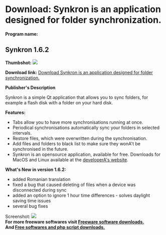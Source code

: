 # Download: Synkron is an application designed for folder synchronization.

**Program name:**

## Synkron 1.6.2

  
**Thumbshot:** ![](http://www.freewarefiles.com/screenshot/synkron_md.gif)   
  
**Download link:** [Download Synkron is an application designed for folder synchronization.](http://freesoftwares.boysofts.com/Synkron_program_36159.html)  
  


**Publisher's Description**  
  


Synkron is a simple Qt application that allows you to sync folders, for example a flash disk with a folder on your hard disk. 

**Features:**

  * Tabs allow you to have more synchronisations running at once. 
  * Periodical synchronisations automatically sync your folders in selected intervals. 
  * Restore files, which were overwritten during the synchronisation. 
  * Add files and folders to black list to make sure they wonA't be synchronised in the future. 
  * Synkron is an opensource application, available for free. 
Downloads for MacOS and Linux available at the [developerA's website](http://synkron.sourceforge.net/). 

**What's New in version 1.6.2:**

  * added Romanian translation 
  * fixed a bug that caused deleting of files when a device was disconnected during sync 
  * added an option to ignore 1 hour time differences - solves daylight saving time issues 
  * several bug fixes 

  
  
Screenshot: ![](http://www.freewarefiles.com/screenshot/synkron.gif)   
**For more freeware softwares visit [Freeware software downloads.](http://freesoftwares.boysofts.com/)**   
**And [Free softwares and php script downloads.](http://www.boysofts.com/)**
